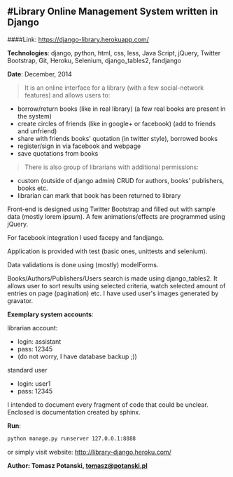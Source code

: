 #Library Online Management System written in Django
---

####Link: https://django-library.herokuapp.com/

**Technologies**: django, python, html, css, less, Java Script, jQuery, Twitter Bootstrap, Git, Heroku, Selenium,
django_tables2, fandjango

**Date**: December, 2014

>It is an online interface for a library (with a few social-network features) and allows users to:
- borrow/return books (like in real library) (a few real books are present in the system)
- create circles of friends (like in google+ or facebook) (add to friends and unfriend)
- share with friends books' quotation (in twitter style), borrowed books
- register/sign in via facebook and webpage
- save quotations from books

>There is also group of librarians with additional permissions:
- custom (outside of django admin) CRUD for authors, books' publishers, books etc.
- librarian can mark that book has been returned to library

Front-end is designed using Twitter Bootstrap and filled out with
sample data (mostly lorem ipsum). A few animations/effects are programmed using jQuery.

For facebook integration I used facepy and fandjango.

Application is provided with test (basic ones, unittests and selenium).

Data validations is done using (mostly) modelForms. 

Books/Authors/Publishers/Users search is made using django_tables2. It allows user to sort results
using selected criteria, watch selected amount of entries on page (pagination) etc. I have used user's images 
generated by gravator. 

**Exemplary system accounts**:

librarian account:
- login: assistant
- pass: 12345
- (do not worry, I have database backup ;))

standard user
- login: user1
- pass: 12345

I intended to document every fragment of code that could be unclear. Enclosed is documentation
created by sphinx.

**Run**: 
```sh 
python manage.py runserver 127.0.0.1:8888
```

or simply visit website: http://library-django.heroku.com/

**Author: Tomasz Potanski, tomasz@potanski.pl**